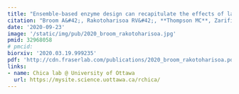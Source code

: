 ```yaml
---
title: "Ensemble-based enzyme design can recapitulate the effects of laboratory directed evolution in silico"
citation: "Broom A&#42;, Rakotoharisoa RV&#42;, **Thompson MC**, Zarifi N, Nguyen E, Mukhametzhanov N, **Liu L, Fraser JS**, Chica RA. *Nature Communications*. 2020."
date: '2020-09-23'
image: '/static/img/pub/2020_broom_rakotoharisoa.jpg'
pmid: 32968058
# pmcid:
biorxiv: '2020.03.19.999235'
pdf: 'http://cdn.fraserlab.com/publications/2020_broom_rakotoharisoa.pdf'
links:
- name: Chica lab @ University of Ottawa
  url: https://mysite.science.uottawa.ca/rchica/
---
```

